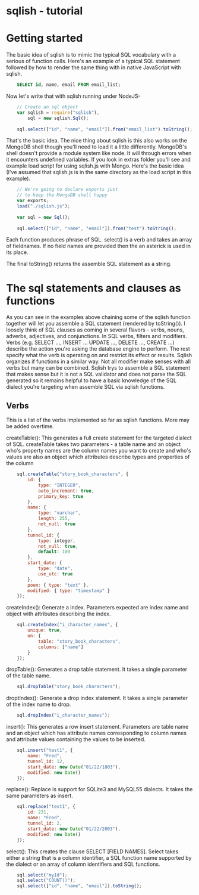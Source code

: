 sqlish - tutorial
=================

# Getting started

The basic idea of sqlish is to mimic the typical SQL vocabulary
with a serious of function calls. Here's an example of a typical
SQL statement followed by how to render the same thing with 
in native JavaScript with sqlish.

```SQL
    SELECT id, name, email FROM email_list;
```

Now let's write that with sqlish running under NodeJS-

```JavaScript
    // Create an sql object
    var sqlish = require("sqlish"),
        sql = new sqlish.Sql();
    
    sql.select(["id", "name", "email"]).from("email_list").toString();
```

That's the basic idea. The nice thing about sqlish is this also
works on the MongoDB shell though you'll need to load it a little
differently. MongoDB's shell doesn't provide a module system like
node. It will through errors when it encounters undefined
variables. If you look in extras folder you'll see and example
load script for using sqlish.js with Mongo. Here's the 
basic idea (I've assumed that sqlish.js is in the same directory
as the load script in this example).

```JavaScript
    // We're going to declare exports just
    // to keep the MongoDB shell happy
    var exports;
    load("./sqlish.js");
    
    var sql = new Sql();
    
    sql.select(["id", "name", "email"]).from("test").toString();
```

Each function produces phrase of SQL. select() is a verb and takes
an array of fieldnames. If no field names are provided then the
an asterick is used in its place.

The final toString() returns the assemble SQL statement as a
string.

# The sql statements and clauses as functions

As you can see in the examples above chaining some
of the sqlish function together will let you assemble a SQL
statement (rendered by toString()).  I loosely think of SQL
clauses as coming in several flavors - verbs, nouns, 
adverbs, adjectives, and conjunctions. In SQL verbs, filters
and modifiers. Verbs (e.g. SELECT ..., INSERT ...
UPDATE ..., DELETE ..., CREATE ...) describe the action you're
asking the database engine to perform.  The rest specify what
the verb is operating on and restrict its effect or results. Sqlish
organizes if functions in a similar way. Not all modifier
make senses with all verbs but many can be combined.  Sqlish
trys to assemble a SQL statement that makes sense but it is
not a SQL validator and does not parse the SQL generated so
it remains helpful to have a basic knowledge of the SQL
dialect you're targeting when assemble SQL via sqlish
functions.

## Verbs

This is a list of the verbs implemented so far as sqlish
functions. More may be added overtime.

createTable():
	This generates a full create statement for the targeted
	dialect of SQL. createTable takes two parameters - 
	a table name and an object who's property names are
	the column names you want to create and who's values
	are also an object which attributes describe types
	and properties of the column

```JavaScript
	sql.createTable("story_book_characters", {
		id: {
			type: "INTEGER",
			auto_increment: true,
			primary_key: true
		},
		name: { 
			type: "varchar", 
			length: 255, 
			not_null: true
		},
		tunnel_id: { 
			type: integer, 
			not_null: true,
			default: 100
		},
		start_date: {
			type: "date",
			use_utc: true
		},
		poem: { type: "text" },
		modified: { type: "timestamp" }
	});
```

createIndex():
	Generate a index. Parameters expected are index name and
	object with attributes describing the index.

```JavaScript
	sql.createIndex("i_character_names", {
		unique: true,
		on: {
			table: "story_book_characters",
			columns: ["name"]
		}
	});
```

dropTable():
	Generates a drop table statement. It takes a single parameter
	of the table name.

```JavaScript
	sql.dropTable("story_book_characters");
``` 

droptIndex():
	Generate a drop index statement. It takes a single parameter
	of the index name to drop.

```JavaScript
	sql.dropIndex("i_character_names");
```

insert():
	This generates a row insert statement. Parameters are
	table name and an object which has attribute names corresponding
	to column names and attribute values containing the values to
	be inserted.

```JavaScript
	sql.insert("test1", {
		name: "Fred", 
		tunnel_id: 12,
		start_date: new Date("01/22/1803"),
		modified: new Date()
	});
```

replace():
	Replace is support for SQLite3 and MySQL55 dialects. It takes
	the same parameters as insert.

```JavaScript
	sql.replace("test1", {
		id: 231,
		name: "Fred", 
		tunnel_id: 2,
		start_date: new Date("01/22/2003"),
		modified: new Date()
	});
```

	
select():
    This creates the clause SELECT [FIELD NAMES]. Select
    takes either a string that is a column identifier,
    a SQL function name supported by the dialect or an
    array of column identifiers and SQL functions.

```JavaScript
	sql.select("myId");
	sql.select("COUNT()");
    sql.select(["id", "name", "email"]).toString();
```
	


